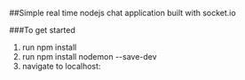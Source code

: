 ##Simple real time nodejs chat application built with socket.io

###To get started

1. run npm install
2. run npm install nodemon --save-dev
3. navigate to localhost:<port>